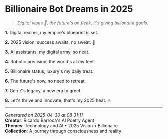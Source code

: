 # Billionaire Bot Dreams in 2025

> *Digital vibes 💫, the future's on fleek, it's giving billionaire goals.*

**1.** Digital realms, my empire's blueprint is set.


**2.** 2025 vision, success awaits, no sweat. 💎


**3.** AI assistants, my digital army, so neat.


**4.** Robotic precision, the world's at my feet.


**5.** Billionaire status, luxury's my daily treat.


**6.** The future's now, no need to retreat.


**7.** Gen Z's legacy, a new era to greet.


**8.** Let's thrive and innovate, that's my 2025 heat. 🔥



---

*Generated on 2025-04-30 at 08:31:11*  
**Creator**: Ricardo Barroca's AI Poetry Agent  
**Themes**: Technology and AI • 2025 Vision • Billionaire  
**Collection**: A journey through consciousness and reality